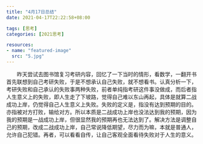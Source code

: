 ```yaml
---
title: "4月17日总结"
date: 2021-04-17T22:22:58+08:00

tags: [思考]
categories: [2021思考]

resources:
- name: "featured-image"
  src: "5.jpg"
---
```


<!--more-->

&emsp;&emsp;昨天尝试去图书馆复习考研内容，回忆了一下当时的情形，看数学，一翻开书首先联想到自己考研失败，于是不想承认自己失败，就不想看书。认真分析一下，考研失败和自己承认的失败事两种失败，前者单纯指考研这件事没做成，而后者指人生意义上的失败，即人生走了下坡路，觉得自己难以东山再起，具体是就算二战成功上岸，仍觉得自己人生意义上失败。失败的定义是，指没有达到预期的目的。亦指被对方打败，输给对方。所以本质是二战成功上岸也没法达到我的预期，因为我的预期是一战成功上岸，但很显然我的预期再也无法达到了。解决方法是调整自己的预期，改成二战成功上岸，自己常说降低期望，尽力而为嘛，本就是普通人，允许自己犯错。再者，可以看看自传，让自己客观全面看待失败对于人生的意义。